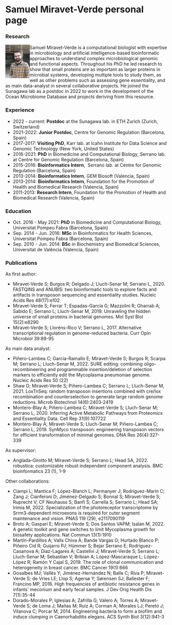 # Samuel Miravet-Verde personal page

### Research 

<img style="float: left; width: 15%; height: auto" src="./profile_image.jpeg">

Samuel Miravet-​Verde is a computational biologist with expertise in microbiology and artificial intelligence-​based bioinformatic approaches to understand complex microbiological genomic and functional aspects. Throughout his PhD he led research to show that small proteins are as important as larger proteins in microbial systems, developing multiple tools to study them, as well as other problems such as assessing gene essentiality, and as main data-​analyst in several collaborative projects. He joined the Sunagawa lab as a postdoc in 2022 to work in the development of the Ocean Microbiome Database and projects deriving from this resource.

### Experience 

- 2022 - current: **Postdoc** at the Sunagawa lab. in ETH Zurich (Zurich, Switzerland)
- 2021-​2022: **Junior Postdoc**, Centre for Genomic Regulation (Barcelona, Spain)
- 2017-​2017: **Visiting PhD**, Karr lab. at Icahn Institute for Data Science and Genomic Technology (New York, United States)
- 2016-​2021: **PhD** in Biomedicine and Computational Biology, Serrano lab. at Centre for Genomic Regulation (Barcelona, Spain)
- 2015-​2016: **Bioinformatics Intern**,  Serrano lab. at Centre for Genomic Regulation (Barcelona, Spain)
- 2013-​2014: **Bioinformatics Intern**, GEM Biosoft (Valencia, Spain)
- 2013-​2014: **Bioinformatics Intern**, Foundation for the Promotion of Health and Biomedical Research (Valencia, Spain)
- 2011-​2013: **Research Intern**, Foundation for the Promotion of Health and Biomedical Research (Valencia, Spain)

### Education

- ​Oct. 2016 - May 2021: **PhD** in Biomedicine and Computational Biology, Universitat Pompeu Fabra (Barcelona, Spain)
- Sep. 2014 - Jun. ​2016: **MSc** in Bioinformatics for Health Sciences, Universitat Pompeu Fabra (Barcelona, Spain)
- Sep. 2010 - Jun. ​2014: **BSc** in Biochemistry and Biomedical Sciences, Universitat de València (Valencia, Spain)

### Publications

As first author:

- Miravet-Verde S; Burgos R; Delgado J; Lluch-Senar M; Serrano L, 2020. FASTQINS and ANUBIS: two bioinformatic tools to explore facts and artifacts in transposon sequencing and essentiality studies.  Nucleic Acids Res 48(17):e102
- Miravet-Verde S; Ferrar T; Espadas-García G; Mazzolini R; Gharrab A; Sabido E; Serrano L; Lluch-Senar M, 2019. Unraveling the hidden universe of small proteins in bacterial genomes.  Mol Syst Biol 15(2):e8290
- Miravet-Verde S; Lloréns-Rico V; Serrano L, 2017. Alternative transcriptional regulation in genome-reduced bacteria.  Curr Opin Microbiol 39:89-95

As main data analyst:

- Piñero-Lambea C; Garcia-Ramallo E; Miravet-Verde S; Burgos R; Scarpa M; Serrano L; Lluch-Senar M, 2022. SURE editing: combining oligo-recombineering and programmable insertion/deletion of selection markers to efficiently edit the Mycoplasma pneumoniae genome. Nucleic Acids Res 50 (22)
- Shaw D; Miravet-Verde S; Piñero-Lambea C; Serrano L; Lluch-Senar M, 2021. LoxTnSeq: random transposon insertions combined with cre/lox recombination and counterselection to generate large random genome reductions.  Microb Biotechnol 14(6):2403-2419
- Montero-Blay A; Piñero-Lambea C; Miravet-Verde S; Lluch-Senar M; Serrano L, 2020. Inferring Active Metabolic Pathways from Proteomics and Essentiality Data.  Cell Rep 31(9):107722
- Montero-Blay A; Miravet-Verde S; Lluch-Senar M; Piñero-Lambea C; Serrano L, 2019. SynMyco transposon: engineering transposon vectors for efficient transformation of minimal genomes.  DNA Res 26(4):327-339

As supervisor:

- Anglada-Girotto M; Miravet-Verde S; Serrano L; Head SA, 2022. robustica: customizable robust independent component analysis. BMC bioinformatics 23 (1), 1-9

Other collaborations:

- Ciampi L; Mantica F; López-Blanch L; Permanyer J; Rodriguez-Marín C; Zang J; Cianferoni D; Jiménez-Delgado S; Bonnal S; Miravet-Verde S; Ruprecht V; CF Neuhauss S; Banfi S; Carrella S; Serrano L; Head SA; Irimia M, 2022. Specialization of the photoreceptor transcriptome by Srrm3-dependent microexons is required for outer segment maintenance and vision. PNAS 119 (29), e2117090119
- Broto A; Gaspari E; Miravet-Verde S; Dos Santos VAPM; Isalan M, 2022. A genetic toolkit and gene switches to limit Mycoplasma growth for biosafety applications.  Nat Commun 13(1):1910
- Martín-Pardillos A; Valls Chiva Á; Bande Vargas G; Hurtado Blanco P; Piñeiro Cid R; Guijarro PJ; Hümmer S; Bejar Serrano E; Rodriguez-Casanova A; Diaz-Lagares Á; Castellvi J; Miravet-Verde S; Serrano L; Lluch-Senar M; Sebastian V; Bribian A; López-Mascaraque L; López-López R; Ramón Y Cajal S, 2019. The role of clonal communication and heterogeneity in breast cancer.  BMC Cancer 19(1):666
- Gosalbes MJ; Vallès Y; Jiménez-Hernández N; Balle C; Riva P; Miravet-Verde S; de Vries LE; Llop S; Agersø Y; Sørensen SJ; Ballester F; Francino MP, 2016. High frequencies of antibiotic resistance genes in infants' meconium and early fecal samples.  J Dev Orig Health Dis 7(1):35-44
- Dorado-Morales P; Iglesias A; Zafrilla G; Valero A; Torres A; Miravet-Verde S; de Loma J; Mañas M; Ruiz A; Corman A; Morales LJ; Peretó J; Vilanova C; Porcar M, 2014. Engineering bacteria to form a biofilm and induce clumping in Caenorhabditis elegans.  ACS Synth Biol 3(12):941-3
